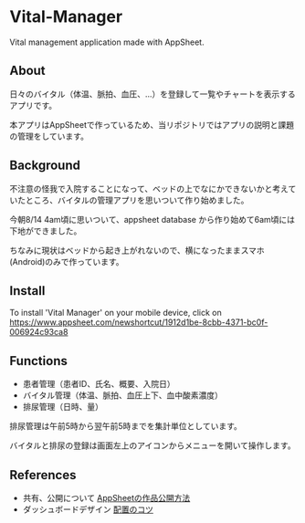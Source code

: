 # Vital-Manager

Vital management application made with AppSheet.

## About
日々のバイタル（体温、脈拍、血圧、...）を登録して一覧やチャートを表示するアプリです。

本アプリはAppSheetで作っているため、当リポジトリではアプリの説明と課題の管理をしています。

## Background
不注意の怪我で入院することになって、ベッドの上でなにかできないかと考えていたところ、バイタルの管理アプリを思いついて作り始めました。

今朝8/14 4am頃に思いついて、appsheet database から作り始めて6am頃には下地ができました。

ちなみに現状はベッドから起き上がれないので、横になったままスマホ(Android)のみで作っています。

## Install
To install 'Vital Manager' on your mobile device, click on https://www.appsheet.com/newshortcut/1912d1be-8cbb-4371-bc0f-006924c93ca8

## Functions
- 患者管理（患者ID、氏名、概要、入院日）
- バイタル管理（体温、脈拍、血圧上下、血中酸素濃度）
- 排尿管理（日時、量）

排尿管理は午前5時から翌午前5時までを集計単位としています。

バイタルと排尿の登録は画面左上のアイコンからメニューを開いて操作します。

## References
- 共有、公開について
[AppSheetの作品公開方法](https://note.com/mahalo_/n/nffef1aa47f82)
- ダッシュボードデザイン
[配置のコツ](https://youtu.be/ZaOwjePORKo)
